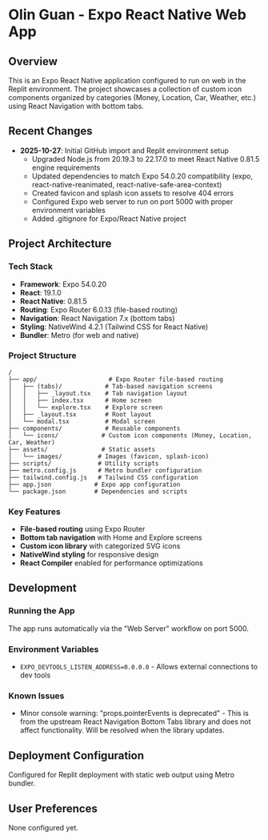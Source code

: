 # Olin Guan - Expo React Native Web App

## Overview
This is an Expo React Native application configured to run on web in the Replit environment. The project showcases a collection of custom icon components organized by categories (Money, Location, Car, Weather, etc.) using React Navigation with bottom tabs.

## Recent Changes
- **2025-10-27**: Initial GitHub import and Replit environment setup
  - Upgraded Node.js from 20.19.3 to 22.17.0 to meet React Native 0.81.5 engine requirements
  - Updated dependencies to match Expo 54.0.20 compatibility (expo, react-native-reanimated, react-native-safe-area-context)
  - Created favicon and splash icon assets to resolve 404 errors
  - Configured Expo web server to run on port 5000 with proper environment variables
  - Added .gitignore for Expo/React Native project

## Project Architecture

### Tech Stack
- **Framework**: Expo 54.0.20
- **React**: 19.1.0
- **React Native**: 0.81.5
- **Routing**: Expo Router 6.0.13 (file-based routing)
- **Navigation**: React Navigation 7.x (bottom tabs)
- **Styling**: NativeWind 4.2.1 (Tailwind CSS for React Native)
- **Bundler**: Metro (for web and native)

### Project Structure
```
/
├── app/                    # Expo Router file-based routing
│   ├── (tabs)/            # Tab-based navigation screens
│   │   ├── _layout.tsx    # Tab navigation layout
│   │   ├── index.tsx      # Home screen
│   │   └── explore.tsx    # Explore screen
│   ├── _layout.tsx        # Root layout
│   └── modal.tsx          # Modal screen
├── components/            # Reusable components
│   └── icons/            # Custom icon components (Money, Location, Car, Weather)
├── assets/               # Static assets
│   └── images/          # Images (favicon, splash-icon)
├── scripts/             # Utility scripts
├── metro.config.js      # Metro bundler configuration
├── tailwind.config.js   # Tailwind CSS configuration
├── app.json            # Expo app configuration
└── package.json        # Dependencies and scripts
```

### Key Features
- **File-based routing** using Expo Router
- **Bottom tab navigation** with Home and Explore screens
- **Custom icon library** with categorized SVG icons
- **NativeWind styling** for responsive design
- **React Compiler** enabled for performance optimizations

## Development

### Running the App
The app runs automatically via the "Web Server" workflow on port 5000.

### Environment Variables
- `EXPO_DEVTOOLS_LISTEN_ADDRESS=0.0.0.0` - Allows external connections to dev tools

### Known Issues
- Minor console warning: "props.pointerEvents is deprecated" - This is from the upstream React Navigation Bottom Tabs library and does not affect functionality. Will be resolved when the library updates.

## Deployment Configuration
Configured for Replit deployment with static web output using Metro bundler.

## User Preferences
None configured yet.
